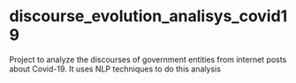 # discourse_evolution_analisys_covid19
Project to analyze the discourses of government entities from internet posts about Covid-19. It uses NLP techniques to do this analysis 
